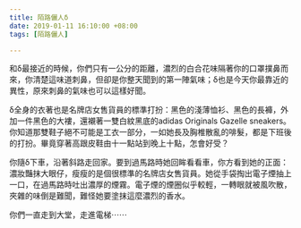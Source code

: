 ```yaml
---
title: 陌路儷人δ
date: 2019-01-11 16:10:00 +08:00
tags: [陌路儷人]

---
```


  
  
  
和δ最接近的時候，你們只有一公分的距離，濃烈的白合花味隔著你的口罩撲鼻而來，你清楚這味道刺鼻，但卻是你整天聞到的第一陣氣味；δ也是今天你最靠近的異性，原來刺鼻的氣味也可以這樣好聞。  
  
δ全身的衣著也是名牌店女售貨員的標準打扮：黑色的淺薄恤衫、黑色的長褲，外加一件黑色的大褸，還襯著一雙白紋黑底的adidas Originals Gazelle sneakers。你知道那雙鞋子絕不可能是工衣一部分，一如她長及胸椎散亂的啡髮，都是下班後的打扮。畢竟穿著高跟皮鞋由十一點站到晚上十點，怎會好受？  
  
你隨δ下車，沿著斜路走回家。要到過馬路時她回眸看看車，你方看到她的正面：濃妝豔抹大眼仔，瘦瘦的是個很標準的名牌店女售貨員。她從手袋掏出電子煙抽上一口，在過馬路時吐出濃厚的煙霧。電子煙的煙圈似乎較輕，一轉眼就被風吹散，夾雜的味倒是難聞，難怪她要塗抹這麼濃烈的香水。  
  
你們一直走到大堂，走進電梯⋯⋯  
  
  
